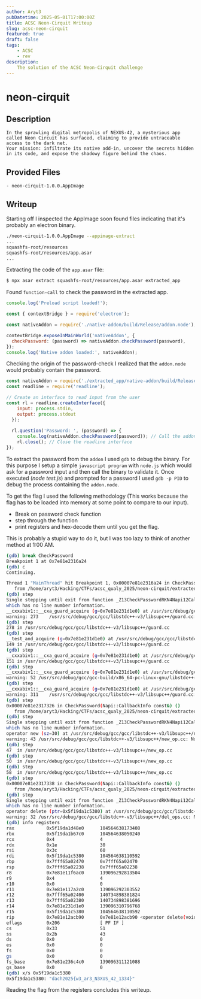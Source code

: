 ```yaml
---
author: Aryt3
pubDatetime: 2025-05-01T17:00:00Z
title: ACSC Neon-Cirquit Writeup
slug: acsc-neon-cirquit
featured: true
draft: false
tags:
    - ACSC
    - rev
description:
    The solution of the ACSC Neon-Cirquit challenge
---
```


# neon-cirquit 

## Description
```
In the sprawling digital metropolis of NEXUS-42, a mysterious app called Neon Circuit has surfaced, claiming to provide untraceable access to the dark net. 
Your mission: infiltrate its native add-in, uncover the secrets hidden in its code, and expose the shadowy figure behind the chaos.
```

## Provided Files
```
- neon-cirquit-1.0.0.AppImage
```

## Writeup

Starting off I inspected the AppImage soon found files indicating that it's probably an electron binary. <br/>
```sh
./neon-cirquit-1.0.0.AppImage --appimage-extract
...
squashfs-root/resources
squashfs-root/resources/app.asar
...
```

Extracting the code of the `app.asar` file: <br/>
```sh
$ npx asar extract squashfs-root/resources/app.asar extracted_app
```

Found `function-call` to check the password in the extracted app.
```js
console.log('Preload script loaded!');

const { contextBridge } = require('electron');

const nativeAddon = require('./native-addon/build/Release/addon.node');

contextBridge.exposeInMainWorld('nativeAddon', {
  checkPassword: (password) => nativeAddon.checkPassword(password),
});
console.log('Native addon loaded:', nativeAddon);
```

Checking the origin of the password-check I realized that the `addon.node` would probably contain the password. <br/>
```js
const nativeAddon = require('./extracted_app/native-addon/build/Release/addon.node');
const readline = require('readline');

// Create an interface to read input from the user
const rl = readline.createInterface({
    input: process.stdin,
    output: process.stdout
  });
  
  rl.question('Password: ', (password) => {
    console.log(nativeAddon.checkPassword(password)); // Call the addon function
    rl.close(); // Close the readline interface
});
```

To extract the password from the `addon` I used `gdb` to debug the binary. 
For this purpose I setup a simple `javascript program` with `node.js` which would ask for a password input and then call the binary to validate it. 
Once executed (*node test.js*) and prompted for a password I used `gdb -p PID` to debug the process containing the `addon.node`. <br/>

To get the flag I used the following methodology (This works because the flag has to be loaded into memory at some point to compare to our input). <br/> 
- Break on password check function <br/>
- step through the function <br/>
- print registers and hex-decode them until you get the flag. <br/>

This is probably a stupid way to do it, but I was too lazy to think of another method at 1:00 AM. <br/>
```sh
(gdb) break CheckPassword
Breakpoint 1 at 0x7e81e2316a24
(gdb) c
Continuing.

Thread 1 "MainThread" hit Breakpoint 1, 0x00007e81e2316a24 in CheckPassword(Napi::CallbackInfo const&) ()
   from /home/aryt3/Hacking/CTFs/acsc_qualy_2025/neon-cirquit/extracted_app/native-addon/build/Release/addon.node
(gdb) step
Single stepping until exit from function _Z13CheckPasswordRKN4Napi12CallbackInfoE,
which has no line number information.
__cxxabiv1::__cxa_guard_acquire (g=0x7e81e231d1e0) at /usr/src/debug/gcc/gcc/libstdc++-v3/libsupc++/guard.cc:273
warning: 273	/usr/src/debug/gcc/gcc/libstdc++-v3/libsupc++/guard.cc: No such file or directory
(gdb) step
278	in /usr/src/debug/gcc/gcc/libstdc++-v3/libsupc++/guard.cc
(gdb) step
__test_and_acquire (g=0x7e81e231d1e0) at /usr/src/debug/gcc/gcc/libstdc++-v3/libsupc++/guard.cc:149
149	in /usr/src/debug/gcc/gcc/libstdc++-v3/libsupc++/guard.cc
(gdb) step
__cxxabiv1::__cxa_guard_acquire (g=0x7e81e231d1e0) at /usr/src/debug/gcc/gcc/libstdc++-v3/libsupc++/guard.cc:151
151	in /usr/src/debug/gcc/gcc/libstdc++-v3/libsupc++/guard.cc
(gdb) step
__cxxabiv1::__cxa_guard_acquire (g=0x7e81e231d1e0) at /usr/src/debug/gcc/gcc-build/x86_64-pc-linux-gnu/libstdc++-v3/include/ext/atomicity.h:52
warning: 52	/usr/src/debug/gcc/gcc-build/x86_64-pc-linux-gnu/libstdc++-v3/include/ext/atomicity.h: No such file or directory
(gdb) step
__cxxabiv1::__cxa_guard_acquire (g=0x7e81e231d1e0) at /usr/src/debug/gcc/gcc/libstdc++-v3/libsupc++/guard.cc:311
warning: 311	/usr/src/debug/gcc/gcc/libstdc++-v3/libsupc++/guard.cc: No such file or directory
(gdb) step
0x00007e81e2317326 in CheckPassword(Napi::CallbackInfo const&) ()
   from /home/aryt3/Hacking/CTFs/acsc_qualy_2025/neon-cirquit/extracted_app/native-addon/build/Release/addon.node
(gdb) step
Single stepping until exit from function _Z13CheckPasswordRKN4Napi12CallbackInfoE,
which has no line number information.
operator new (sz=30) at /usr/src/debug/gcc/gcc/libstdc++-v3/libsupc++/new_op.cc:43
warning: 43	/usr/src/debug/gcc/gcc/libstdc++-v3/libsupc++/new_op.cc: No such file or directory
(gdb) step
47	in /usr/src/debug/gcc/gcc/libstdc++-v3/libsupc++/new_op.cc
(gdb) step
50	in /usr/src/debug/gcc/gcc/libstdc++-v3/libsupc++/new_op.cc
(gdb) step
58	in /usr/src/debug/gcc/gcc/libstdc++-v3/libsupc++/new_op.cc
(gdb) step
0x00007e81e2317338 in CheckPassword(Napi::CallbackInfo const&) ()
   from /home/aryt3/Hacking/CTFs/acsc_qualy_2025/neon-cirquit/extracted_app/native-addon/build/Release/addon.node
(gdb) step
Single stepping until exit from function _Z13CheckPasswordRKN4Napi12CallbackInfoE,
which has no line number information.
operator delete (ptr=0x5f19da1c5380) at /usr/src/debug/gcc/gcc/libstdc++-v3/libsupc++/del_ops.cc:32
warning: 32	/usr/src/debug/gcc/gcc/libstdc++-v3/libsupc++/del_ops.cc: No such file or directory
(gdb) info registers
rax            0x5f19da1d48e0      104564638173408
rbx            0x5f19da1b67c0      104564638050240
rcx            0x4                 4
rdx            0x1e                30
rsi            0x3c                60
rdi            0x5f19da1c5380      104564638110592
rbp            0x7fff65a02470      0x7fff65a02470
rsp            0x7fff65a02238      0x7fff65a02238
r8             0x7e81e11f6ac0      139096292813504
r9             0x4                 4
r10            0x0                 0
r11            0x7e81e117a2c0      139096292303552
r12            0x7fff65a02400      140734898381824
r13            0x7fff65a02380      140734898381696
r14            0x7e81e231d1e0      139096310796768
r15            0x5f19da1c5380      104564638110592
rip            0x7e81e12acb90      0x7e81e12acb90 <operator delete(void*, unsigned long)>
eflags         0x206               [ PF IF ]
cs             0x33                51
ss             0x2b                43
ds             0x0                 0
es             0x0                 0
fs             0x0                 0
gs             0x0                 0
fs_base        0x7e81e236c4c0      139096311121088
gs_base        0x0                 0
(gdb) x/s 0x5f19da1c5380
0x5f19da1c5380:	"dach2025{w3_ar3_N3XUS_42_1334}"
```

Reading the flag from the registers concludes this writeup. 